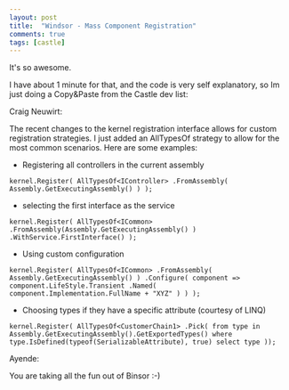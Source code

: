 ```yaml
---
layout: post
title:  "Windsor - Mass Component Registration"
comments: true
tags: [castle]
---
```



It's so awesome.

I have about 1 minute for that, and the code is very self explanatory, so Im just doing a Copy&amp;Paste from the Castle dev list:



Craig Neuwirt:


The recent changes to the kernel registration interface allows for custom registration strategies. I just added an AllTypesOf strategy to allow for the most common scenarios. Here are some examples:  
- Registering all controllers in the current assembly 
```
kernel.Register( AllTypesOf<IController> .FromAssembly( Assembly.GetExecutingAssembly() ) );
```

- selecting the first interface as the service
```
kernel.Register( AllTypesOf<ICommon> .FromAssembly(Assembly.GetExecutingAssembly() ) .WithService.FirstInterface() );
```

- Using custom configuration 
```
kernel.Register( AllTypesOf<ICommon> .FromAssembly( Assembly.GetExecutingAssembly() ) .Configure( component => component.LifeStyle.Transient .Named( component.Implementation.FullName + "XYZ" ) ) );
```

- Choosing types if they have a specific attribute (courtesy of LINQ) 
```
kernel.Register( AllTypesOf<CustomerChain1> .Pick( from type in Assembly.GetExecutingAssembly().GetExportedTypes() where type.IsDefined(typeof(SerializableAttribute), true) select type ));
```






Ayende:

You are taking all the fun out of Binsor :-)

